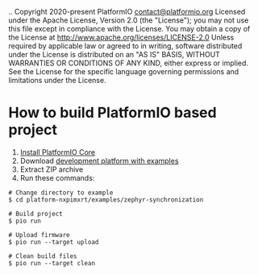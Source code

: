 ..  Copyright 2020-present PlatformIO <contact@platformio.org>
    Licensed under the Apache License, Version 2.0 (the "License");
    you may not use this file except in compliance with the License.
    You may obtain a copy of the License at
       http://www.apache.org/licenses/LICENSE-2.0
    Unless required by applicable law or agreed to in writing, software
    distributed under the License is distributed on an "AS IS" BASIS,
    WITHOUT WARRANTIES OR CONDITIONS OF ANY KIND, either express or implied.
    See the License for the specific language governing permissions and
    limitations under the License.

How to build PlatformIO based project
=====================================

1. [Install PlatformIO Core](https://docs.platformio.org/page/core.html)
2. Download [development platform with examples](https://github.com/platformio/platform-nxpimxrt/archive/develop.zip)
3. Extract ZIP archive
4. Run these commands:

```shell
# Change directory to example
$ cd platform-nxpimxrt/examples/zephyr-synchronization

# Build project
$ pio run

# Upload firmware
$ pio run --target upload

# Clean build files
$ pio run --target clean
```
